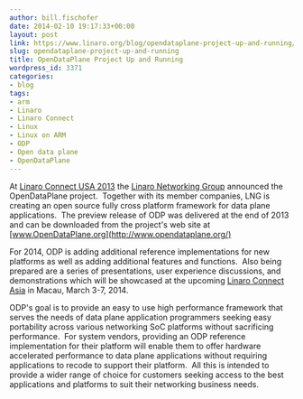 ```yaml
---
author: bill.fischofer
date: 2014-02-10 19:17:33+00:00
layout: post
link: https://www.linaro.org/blog/opendataplane-project-up-and-running/
slug: opendataplane-project-up-and-running
title: OpenDataPlane Project Up and Running
wordpress_id: 3371
categories:
- blog
tags:
- arm
- Linaro
- Linaro Connect
- Linux
- Linux on ARM
- ODP
- Open data plane
- OpenDataPlane
---
```



At [Linaro Connect USA 2013](http://www.linaro.org/connect-lcu13) the [Linaro Networking Group](http://www.linaro.org/engineering/engineering-groups/lng) announced the OpenDataPlane project.  Together with its member companies, LNG is creating an open source fully cross platform framework for data plane applications.  The preview release of ODP was delivered at the end of 2013 and can be downloaded from the project's web site at [www.OpenDataPlane.org](http://www.opendataplane.org/)

For 2014, ODP is adding additional reference implementations for new platforms as well as adding additional features and functions.  Also being prepared are a series of presentations, user experience discussions, and demonstrations which will be showcased at the upcoming [Linaro Connect Asia](http://www.linaro.org/connect-lca14) in Macau, March 3-7, 2014.

ODP's goal is to provide an easy to use high performance framework that serves the needs of data plane application programmers seeking easy portability across various networking SoC platforms without sacrificing performance.  For system vendors, providing an ODP reference implementation for their platform will enable them to offer hardware accelerated performance to data plane applications without requiring applications to recode to support their platform.  All this is intended to provide a wider range of choice for customers seeking access to the best applications and platforms to suit their networking business needs.





